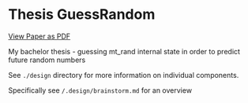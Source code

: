 # Thesis GuessRandom

[View Paper as PDF](https://thesis-guessrandom.netlify.app/thesis-guessrandom.pdf)

My bachelor thesis - guessing mt_rand internal state in order to predict future random numbers

See `./design` directory for more information on individual components.

Specifically see `/.design/brainstorm.md` for an overview
